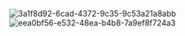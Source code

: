 ![3a1f8d92-6cad-4372-9c35-9c53a21a8abb](https://github.com/tranlochai/AppHocTap/raw/master/assets/166107568/6d712765-d50c-46bd-99bb-1dcdfd905b82?raw=true&width=300&height=200)
![eea0bf56-e532-48ea-b4b8-7a9ef8f724a3](https://github.com/tranlochai/AppHocTap/assets/166107568/d3655455-f70d-440b-b7e2-4dd74fbd4222)

